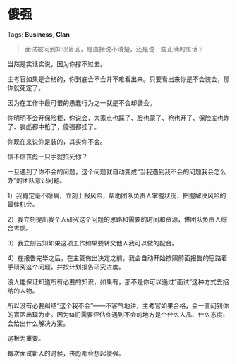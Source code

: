 # 傻强

Tags: **Business**, **Clan**

> 面试被问到知识盲区，是直接说不清楚，还是说一些正确的废话？



当然是实话实说，因为你撑不过去。

主考官如果是合格的，你到底会不会并不难看出来。只要看出来你是不会装会，那你就死定了。

因为在工作中最可恨的愚蠢行为之一就是不会却装会。

你明明不会开保险柜，你说会，大家点也踩了、脸也蒙了、枪也开了、保险库也炸了、丧彪都中枪了，傻强都挂了。

你现在来说你是装的，其实你不会。

信不信丧彪一只手就掐死你？

一旦遇到了你不会的问题，这个问题就自动变成“当我遇到我不会的问题我会怎么办”的团队意识问题。

1）我肯定毫不隐瞒，立刻上报风险，帮助团队负责人掌握状况，把握解决风险的最佳机会。

2）我立刻提出我个人研究这个问题的思路和需要的时间和资源，供团队负责人综合考虑。

3）我立刻告知如果这项工作如果要转交他人我可以做的配合。

4）在报告完毕之后，在主管做出决定之前，我会自动开始按照前面报告的思路着手研究这个问题，并按计划报告研究进度。

没人能保证知道所有必要的知识，如果有，那不是你可以通过“面试”这种方式去招纳的人物。

所以没有必要纠结“这个我不会”——不客气地讲，主考官如果合格，会一直问到你的盲区出现为止。因为ta们需要评估你遇到不会的地方是个什么人品、什么态度、会给出什么解决方案。

这极为重要。

每次面试新人的时候，丧彪都会想起傻强。



